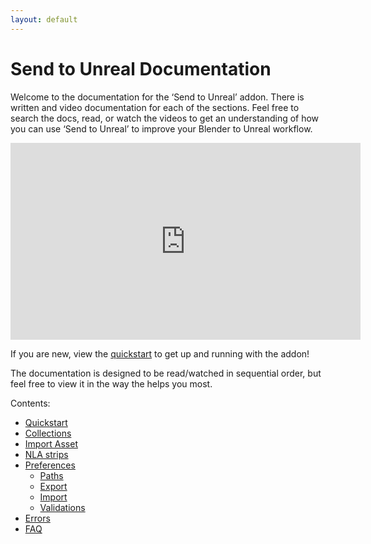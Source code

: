 ```yaml
---
layout: default
---
```


# Send to Unreal Documentation
Welcome to the documentation for the ‘Send to Unreal’ addon.  There is written and video documentation for each of the sections. Feel free to search the docs, read, or watch the videos to get an understanding of how you can use ‘Send to Unreal’ to improve your Blender to Unreal workflow. 

<iframe width="560" height="315" src="https://www.youtube.com/embed/apa9EXI2KZA" frameborder="0" allow="accelerometer; autoplay; clipboard-write; encrypted-media; gyroscope; picture-in-picture" allowfullscreen></iframe>

If you are new, view the [quickstart](./quickstart) to get up and running with the addon!

The documentation is designed to be read/watched in sequential order, but feel free to view it in the way the helps you most.

Contents:
* [Quickstart](./quickstart)
* [Collections](./collections)
* [Import Asset](./import-asset)
* [NLA strips](./nla-strips)
* [Preferences](./preferences)
  * [Paths](./paths)
  * [Export](./export)
  * [Import](./import)
  * [Validations](./validations)
* [Errors](./errors)
* [FAQ](./faq)
